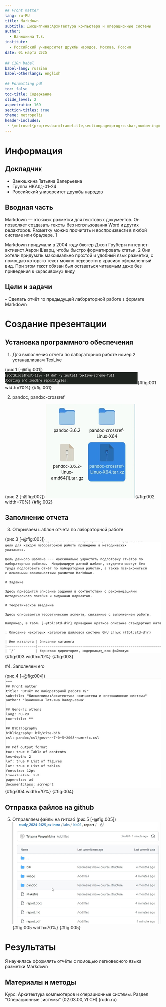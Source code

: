 ```yaml
---
## Front matter
lang: ru-RU
title: Markdown
subtitle: Дисциплина:Архитектура компьютера и операционные системы
author:
  - Ванюшкина Т.В.
institute:
  - Российский университет дружбы народов, Москва, Россия
date: 01 марта 2025

## i18n babel
babel-lang: russian
babel-otherlangs: english

## Formatting pdf
toc: false
toc-title: Содержание
slide_level: 2
aspectratio: 169
section-titles: true
theme: metropolis
header-includes:
 - \metroset{progressbar=frametitle,sectionpage=progressbar,numbering=fraction}
---
```


# Информация

## Докладчик

  * Ванюшкина Татьяна Валерьевна
  * Группа НКАбд-01-24
  * Российский университет дружбы народов

## Вводная часть

Markdown  — это язык разметки для текстовых документов. Он позволяет создавать тексты без использования Word и других редакторов. Разметку можно прочитать и воспроизвести в любой системе или браузере. 1

Markdown придумали в 2004 году блогер Джон Грубер и интернет-активист Аарон Шварц, чтобы быстро форматировать статьи. 2 Они хотели придумать максимально простой и удобный язык разметки, с помощью которого текст можно перевести в красиво оформленный вид. При этом текст обязан был оставаться читаемым даже без приведения к «красивому» виду


## Цели и задачи

– Сделать отчёт по предыдущей лабораторной работе в формате Markdown

# Создание презентации

## Установка программного обеспечения

1. Для выполнения отчета по лабораторной работе номер 2 устанавливаем TexLive

(рис.1 [-@fig:001])
![Установка Texlive](image/1){#fig:001 width=70%}
{#fig:001}

2. pandoc, pandoc-crossref

(рис.2 [-@fig:002])
![Установка pandoc и pandoc-crossref](image/2){#fig:002 width=70%}
{#fig:002}

## Заполнение отчета

3. Открываем шаблон отчета по лабораторной работе

(рис.3 [-@fig:003])
![Шаблон отчета по лабораторной работе](image/3){#fig:003 width=70%}
{#fig:003}

#4. Заполняем его

(рис.4 [-@fig:004])
![Заполнение отчета](image/4){#fig:004 width=70%}
{#fig:004}

## Отправка файлов на github

5. Отправляем файлы на гитхаб
(рис.5 [-@fig:005])
![Отправка файлов на github](image/5){#fig:005 width=70%}
{#fig:005}


# Результаты

Я научилась оформлять отчёты с помощью легковесного языка разметки Markdown

## Материалы и методы

Курс: Архитектура компьютеров и операционные системы. Раздел "Операционные системы" (02.03.00, УГСН) (rudn.ru)






